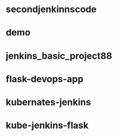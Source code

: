# secondjenkinnscode
# demo
# jenkins_basic_project88
# flask-devops-app
# kubernates-jenkins
# kube-jenkins-flask
